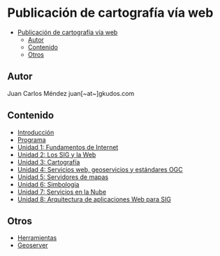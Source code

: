# Publicación de cartografía vía web

- [Publicación de cartografía vía web](#publicaci%C3%B3n-de-cartograf%C3%ADa-v%C3%ADa-web)
  - [Autor](#autor)
  - [Contenido](#contenido)
  - [Otros](#otros)

## Autor

Juan Carlos Méndez
juan[~at~]gkudos.com

## Contenido

- [Introducción](00_Intro)
- [Programa](Programa.md)
- [Unidad 1: Fundamentos de Internet](01_Fundamentos)
- [Unidad 2: Los SIG y la Web](02_Conceptos)
- [Unidad 3: Cartografía](03_Cartografia)
- [Unidad 4: Servicios web, geoservicios y estándares OGC](04_Servicios_Web_Geoservicios_OGC)
- [Unidad 5: Servidores de mapas](05_Servidores_Mapas)
- [Unidad 6: Simbologia](06_Simbologia)
- [Unidad 7: Servicios en la Nube](07_Servicios_Cloud)
- [Unidad 8: Arquitectura de aplicaciones Web para SIG](05_Arquitectura_SIG)


## Otros 

- [Herramientas](Herramientas.md)
- [Geoserver](Geoserver.md)



























